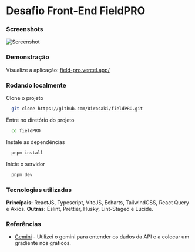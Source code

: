 # Desafio Front-End FieldPRO

### Screenshots

![Screenshot](https://i.imgur.com/LaFt2CY.png)

### Demonstração

Visualize a aplicação:
[field-pro.vercel.app/](field-pro.vercel.app/)

### Rodando localmente

Clone o projeto

```bash
  git clone https://github.com/Dirosaki/fieldPRO.git
```

Entre no diretório do projeto

```bash
  cd fieldPRO
```

Instale as dependências

```bash
  pnpm install
```

Inicie o servidor

```bash
  pnpm dev
```

### Tecnologias utilizadas

**Princípais:** ReactJS, Typescript, ViteJS, Echarts, TailwindCSS, React Query e Axios.
**Outras:** Eslint, Prettier, Husky, Lint-Staged e Lucide.

### Referências

- [Gemini](https://gemini.google.com/) - Utilizei o gemini para entender os dados da API e a colocar um gradiente nos gráficos.
